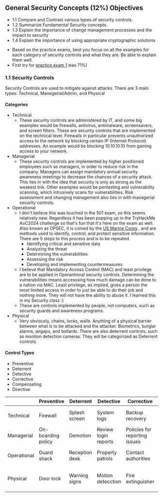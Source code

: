 ## General Security Concepts (12%) Objectives
- 1.1 Compare and Contrast various types of security controls.
- 1.2 Summarize Fundamental Security concepts.
- 1.3 Explain the importance of change management processes and the impact to security
- 1.4 Explain the importance of using appropriate cryptographic solutions

* Based on the practice exams, best you focus on all the examples for each category of security controls and what they are. Be able to explain them well.
* First try for [practice exam 1](https://www.examcompass.com/comptia-security-plus-practice-test-1-exam-sy0-701) was 71%)

### 1.1 Security Controls 
Security Controls are used to mitigate against attacks. There are 3 main types: Technical, Manegerial/Admin, and Physical
#### Categories
- Technical
  - These security controls are administered by IT, and some big examples would be firewalls, antivirus, antimalware, screensavers, and screen filters. These are security controls that are implemented on the technical level. Firewalls in particular prevents unauthorized access to the network by
    blocking certain IP (Internet Protocol) addresses. An example would be blocking 10.10.10.10 from gaining access to your network.
- Managerial
    - These security controls are implemented by higher positioned employees such as managers, in order to reduce risk in the company. Managers can assign mandatory annual security awareness meetings to decrease the chances of a security attack. This ties in with the idea that security is only as strong
      as the weakest link. Other examples would be pentesting and vulnerability scanning, which intrusively scans for vulnerabilities. Risk assessment and changing management also ties in with managerial security controls.
- Operational
    - I don't believe this was touched in the 501 exam, so this seems relatively new. Regardless it has been popping up in the TryHackMe AoC2024 challenge so that's fun that it's here on the exam as well. Also known as OPSEC, it is coined by the [US Marine Corps](https://www.mcieast.marines.mil/opsec/) , and are methods used to identify, control, and protect sensitive information.
      There are 5 steps to this process and is to be repeated.
      - Identifying critical and sensitive data
      - Analyzing the threat
      - Determining the vulnerabilities
      - Assessing the risk
      - Developing and implementing countermeasures
    - I believe that Mandatory Access Control (MAC) and least privilege are to be applied in Operantional security controls. Determining the vulnerabilities means accesssing how much damage can be done to a nation via MAC. Least privilege, as implied, gives a person the most limited access in order to just be able to do their job and nothing more. They will
      not have the ability to abuse it. I learned this in my Security class :)
  - These are controls implemented by people, not computers, such as security guards and awareness programs.
- Physical
  - Very obviously, chains, locks, walls. Anything of a physical barrier between what is to be attacked and the attacker. Biometrics, burglar alarms, airgaps, and bollards. There are also deterrent controls, such as montion detection cameras. They will be categorized as Deterrent controls. 
#### Control Types
- Preventive
- Deterrent
- Detective
- Corrective
- Compensating
- Directive

|  | Preventive | Deterrent | Detective | Corrective | Compensating | Directive |
|-----| ----- | ----- | ----- | ----- | ----- | ----- |
|Technical| Firewall| Splash screen | System logs | Backup recovery | Blocking instead of patching | File store policies|
|Managerial | On-boarding policy | Demotion | Review login reports | Policies for reporting issues | Seperation of duties | Compliance policies |
| Operational | Guard shack | Reception desk | Property patrols | Contact authorities | Require multiple security staff | Security policy training |
| Physical | Door lock | Warning signs | Motion detecction | Fire extinguisher | Power generator | Sign: Authorized Personnel Only |
 


